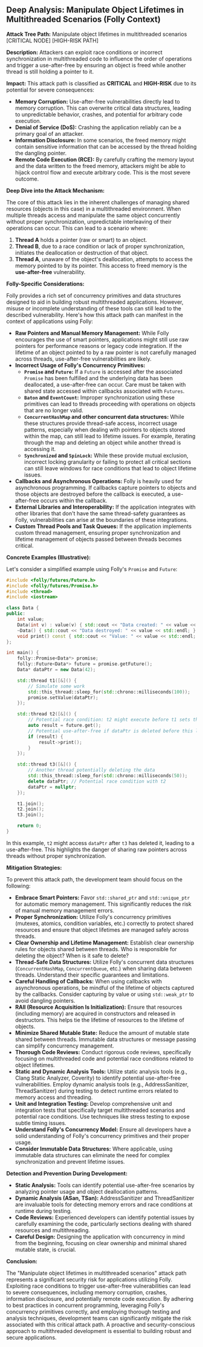 ## Deep Analysis: Manipulate Object Lifetimes in Multithreaded Scenarios (Folly Context)

**Attack Tree Path:** Manipulate object lifetimes in multithreaded scenarios [CRITICAL NODE] [HIGH-RISK PATH]

**Description:** Attackers can exploit race conditions or incorrect synchronization in multithreaded code to influence the order of operations and trigger a use-after-free by ensuring an object is freed while another thread is still holding a pointer to it.

**Impact:** This attack path is classified as **CRITICAL** and **HIGH-RISK** due to its potential for severe consequences:

* **Memory Corruption:** Use-after-free vulnerabilities directly lead to memory corruption. This can overwrite critical data structures, leading to unpredictable behavior, crashes, and potential for arbitrary code execution.
* **Denial of Service (DoS):**  Crashing the application reliably can be a primary goal of an attacker.
* **Information Disclosure:** In some scenarios, the freed memory might contain sensitive information that can be accessed by the thread holding the dangling pointer.
* **Remote Code Execution (RCE):**  By carefully crafting the memory layout and the data written to the freed memory, attackers might be able to hijack control flow and execute arbitrary code. This is the most severe outcome.

**Deep Dive into the Attack Mechanism:**

The core of this attack lies in the inherent challenges of managing shared resources (objects in this case) in a multithreaded environment. When multiple threads access and manipulate the same object concurrently without proper synchronization, unpredictable interleaving of their operations can occur. This can lead to a scenario where:

1. **Thread A** holds a pointer (raw or smart) to an object.
2. **Thread B**, due to a race condition or lack of proper synchronization, initiates the deallocation or destruction of that object.
3. **Thread A**, unaware of the object's deallocation, attempts to access the memory pointed to by its pointer. This access to freed memory is the **use-after-free** vulnerability.

**Folly-Specific Considerations:**

Folly provides a rich set of concurrency primitives and data structures designed to aid in building robust multithreaded applications. However, misuse or incomplete understanding of these tools can still lead to the described vulnerability. Here's how this attack path can manifest in the context of applications using Folly:

* **Raw Pointers and Manual Memory Management:** While Folly encourages the use of smart pointers, applications might still use raw pointers for performance reasons or legacy code integration. If the lifetime of an object pointed to by a raw pointer is not carefully managed across threads, use-after-free vulnerabilities are likely.
* **Incorrect Usage of Folly's Concurrency Primitives:**
    * **`Promise` and `Future`:**  If a `Future` is accessed after the associated `Promise` has been fulfilled and the underlying data has been deallocated, a use-after-free can occur. Care must be taken with shared state accessed within callbacks associated with `Futures`.
    * **`Baton` and `EventCount`:**  Improper synchronization using these primitives can lead to threads proceeding with operations on objects that are no longer valid.
    * **`ConcurrentHashMap` and other concurrent data structures:** While these structures provide thread-safe access, incorrect usage patterns, especially when dealing with pointers to objects stored within the map, can still lead to lifetime issues. For example, iterating through the map and deleting an object while another thread is accessing it.
    * **`Synchronized` and `SpinLock`:**  While these provide mutual exclusion, incorrect locking granularity or failing to protect all critical sections can still leave windows for race conditions that lead to object lifetime issues.
* **Callbacks and Asynchronous Operations:** Folly is heavily used for asynchronous programming. If callbacks capture pointers to objects and those objects are destroyed before the callback is executed, a use-after-free occurs within the callback.
* **External Libraries and Interoperability:**  If the application integrates with other libraries that don't have the same thread-safety guarantees as Folly, vulnerabilities can arise at the boundaries of these integrations.
* **Custom Thread Pools and Task Queues:** If the application implements custom thread management, ensuring proper synchronization and lifetime management of objects passed between threads becomes critical.

**Concrete Examples (Illustrative):**

Let's consider a simplified example using Folly's `Promise` and `Future`:

```cpp
#include <folly/futures/Future.h>
#include <folly/futures/Promise.h>
#include <thread>
#include <iostream>

class Data {
public:
    int value;
    Data(int v) : value(v) { std::cout << "Data created: " << value << std::endl; }
    ~Data() { std::cout << "Data destroyed: " << value << std::endl; }
    void print() const { std::cout << "Value: " << value << std::endl; }
};

int main() {
    folly::Promise<Data*> promise;
    folly::Future<Data*> future = promise.getFuture();
    Data* dataPtr = new Data(42);

    std::thread t1([&]() {
        // Simulate some work
        std::this_thread::sleep_for(std::chrono::milliseconds(100));
        promise.setValue(dataPtr);
    });

    std::thread t2([&]() {
        // Potential race condition: t2 might execute before t1 sets the value
        auto result = future.get();
        // Potential use-after-free if dataPtr is deleted before this line
        if (result) {
            result->print();
        }
    });

    std::thread t3([&]() {
        // Another thread potentially deleting the data
        std::this_thread::sleep_for(std::chrono::milliseconds(50));
        delete dataPtr; // Potential race condition with t2
        dataPtr = nullptr;
    });

    t1.join();
    t2.join();
    t3.join();

    return 0;
}
```

In this example, `t2` might access `dataPtr` after `t3` has deleted it, leading to a use-after-free. This highlights the danger of sharing raw pointers across threads without proper synchronization.

**Mitigation Strategies:**

To prevent this attack path, the development team should focus on the following:

* **Embrace Smart Pointers:**  Favor `std::shared_ptr` and `std::unique_ptr` for automatic memory management. This significantly reduces the risk of manual memory management errors.
* **Proper Synchronization:**  Utilize Folly's concurrency primitives (mutexes, atomics, condition variables, etc.) correctly to protect shared resources and ensure that object lifetimes are managed safely across threads.
* **Clear Ownership and Lifetime Management:**  Establish clear ownership rules for objects shared between threads. Who is responsible for deleting the object? When is it safe to delete?
* **Thread-Safe Data Structures:**  Utilize Folly's concurrent data structures (`ConcurrentHashMap`, `ConcurrentQueue`, etc.) when sharing data between threads. Understand their specific guarantees and limitations.
* **Careful Handling of Callbacks:**  When using callbacks with asynchronous operations, be mindful of the lifetime of objects captured by the callbacks. Consider capturing by value or using `std::weak_ptr` to avoid dangling pointers.
* **RAII (Resource Acquisition Is Initialization):**  Ensure that resources (including memory) are acquired in constructors and released in destructors. This helps tie the lifetime of resources to the lifetime of objects.
* **Minimize Shared Mutable State:**  Reduce the amount of mutable state shared between threads. Immutable data structures or message passing can simplify concurrency management.
* **Thorough Code Reviews:**  Conduct rigorous code reviews, specifically focusing on multithreaded code and potential race conditions related to object lifetimes.
* **Static and Dynamic Analysis Tools:**  Utilize static analysis tools (e.g., Clang Static Analyzer, Coverity) to identify potential use-after-free vulnerabilities. Employ dynamic analysis tools (e.g., AddressSanitizer, ThreadSanitizer) during testing to detect runtime errors related to memory access and threading.
* **Unit and Integration Testing:**  Develop comprehensive unit and integration tests that specifically target multithreaded scenarios and potential race conditions. Use techniques like stress testing to expose subtle timing issues.
* **Understand Folly's Concurrency Model:**  Ensure all developers have a solid understanding of Folly's concurrency primitives and their proper usage.
* **Consider Immutable Data Structures:**  Where applicable, using immutable data structures can eliminate the need for complex synchronization and prevent lifetime issues.

**Detection and Prevention During Development:**

* **Static Analysis:** Tools can identify potential use-after-free scenarios by analyzing pointer usage and object deallocation patterns.
* **Dynamic Analysis (ASan, TSan):**  AddressSanitizer and ThreadSanitizer are invaluable tools for detecting memory errors and race conditions at runtime during testing.
* **Code Reviews:**  Experienced developers can identify potential issues by carefully examining the code, particularly sections dealing with shared resources and multithreading.
* **Careful Design:**  Designing the application with concurrency in mind from the beginning, focusing on clear ownership and minimal shared mutable state, is crucial.

**Conclusion:**

The "Manipulate object lifetimes in multithreaded scenarios" attack path represents a significant security risk for applications utilizing Folly. Exploiting race conditions to trigger use-after-free vulnerabilities can lead to severe consequences, including memory corruption, crashes, information disclosure, and potentially remote code execution. By adhering to best practices in concurrent programming, leveraging Folly's concurrency primitives correctly, and employing thorough testing and analysis techniques, development teams can significantly mitigate the risk associated with this critical attack path. A proactive and security-conscious approach to multithreaded development is essential to building robust and secure applications.
